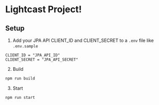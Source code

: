 # Lightcast Project!

## Setup

1. Add your JPA API CLIENT_ID and CLIENT_SECRET to a `.env` file like `.env.sample`
```
CLIENT_ID = "JPA_API_ID"
CLIENT_SECRET = "JPA_API_SECRET"
```

2. Build

```sh
npm run build
```

3. Start

```sh
npm run start
```
